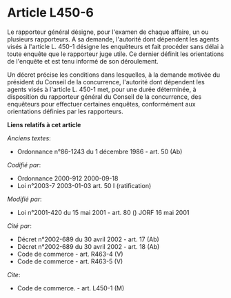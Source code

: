 # Article L450-6

Le rapporteur général désigne, pour l'examen de chaque affaire, un ou plusieurs rapporteurs. A sa demande, l'autorité dont
dépendent les agents visés à l'article L. 450-1 désigne les enquêteurs et fait procéder sans délai à toute enquête que le
rapporteur juge utile. Ce dernier définit les orientations de l'enquête et est tenu informé de son déroulement. 

Un décret précise les conditions dans lesquelles, à la demande motivée du président du Conseil de la concurrence, l'autorité
dont dépendent les agents visés à l'article L. 450-1 met, pour une durée déterminée, à disposition du rapporteur général du
Conseil de la concurrence, des enquêteurs pour effectuer certaines enquêtes, conformément aux orientations définies par les
rapporteurs.

**Liens relatifs à cet article**

_Anciens textes_:

  - Ordonnance n°86-1243 du 1 décembre 1986 - art. 50 (Ab)

_Codifié par_:

  - Ordonnance 2000-912 2000-09-18
  - Loi n°2003-7 2003-01-03 art. 50 I (ratification)

_Modifié par_:

  - Loi n°2001-420 du 15 mai 2001 - art. 80 () JORF 16 mai 2001

_Cité par_:

  - Décret n°2002-689 du 30 avril 2002 - art. 17 (Ab)
  - Décret n°2002-689 du 30 avril 2002 - art. 18 (Ab)
  - Code de commerce - art. R463-4 (V)
  - Code de commerce - art. R463-5 (V)

_Cite_:

  - Code de commerce. - art. L450-1 (M)
